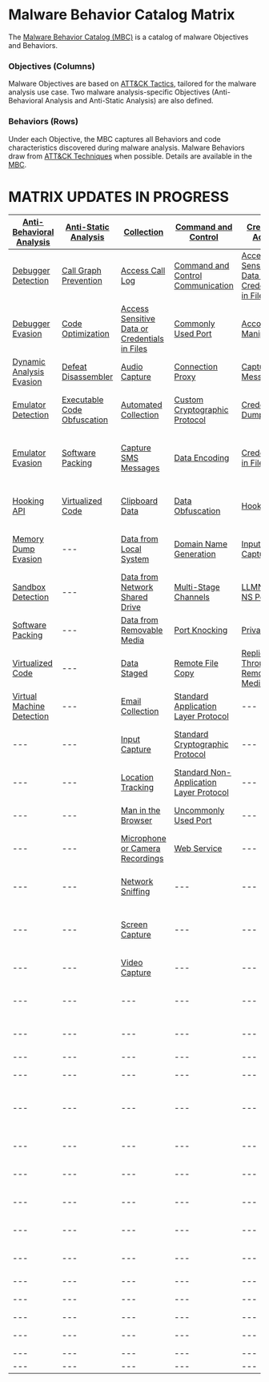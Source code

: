 # Malware Behavior Catalog Matrix #
The [Malware Behavior Catalog (MBC)](https://github.com/MAECProject/malware-behaviors) is a catalog of malware Objectives and Behaviors.

### Objectives (Columns) ###
Malware Objectives are based on [ATT&CK Tactics](https://attack.mitre.org/tactics/enterprise/), tailored for the malware analysis use case. Two malware analysis-specific Objectives (Anti-Behavioral Analysis and Anti-Static Analysis) are also defined. 

### Behaviors (Rows) ###
Under each Objective, the MBC captures all Behaviors and code characteristics discovered during malware analysis. Malware Behaviors draw from [ATT&CK Techniques](https://attack.mitre.org/techniques/enterprise/) when possible. Details are available in the [MBC](https://github.com/MAECProject/malware-behaviors).

# MATRIX UPDATES IN PROGRESS #

|[Anti-Behavioral Analysis](https://github.com/MAECProject/malware-behaviors/blob/master/anti-behavioral-analysis/)|[Anti-Static Analysis](https://github.com/MAECProject/malware-behaviors/blob/master/anti-static-analysis/)|[Collection](https://github.com/MAECProject/malware-behaviors/blob/master/collection/)|[Command and Control](https://github.com/MAECProject/malware-behaviors/blob/master/command-and-control/)|[Credential Access](https://github.com/MAECProject/malware-behaviors/blob/master/credential-access/)|[Defense Evasion](https://github.com/MAECProject/malware-behaviors/blob/master/defense-evasion/)|[Discovery](https://github.com/MAECProject/malware-behaviors/blob/master/discovery/)|[Effects](https://github.com/MAECProject/malware-behaviors/blob/master/effects/)|Execution|Exfiltration|Lateral Movement|Persistence|Privilege Escalation|
|------------------------|--------------------|----------|-------------------|-----------------|---------------|---------|-------|---------|------------|----------------|-----------|--------------------|
|[Debugger Detection](https://github.com/MAECProject/malware-behaviors/blob/master/anti-behavioral-analysis/detect-debugger.md)|[Call Graph Prevention](https://github.com/MAECProject/malware-behaviors/blob/master/anti-static-analysis/call-graph-prevention.md)|[Access Call Log](https://github.com/MAECProject/malware-behaviors/blob/master/collection/access-call-log.md)|[Command and Control Communication](https://github.com/MAECProject/malware-behaviors/blob/master/command-and-control/command-control-comm.md)|[Access Sensitive Data or Credentials in Files](https://github.com/MAECProject/malware-behaviors/blob/master/collection/access-sensitive-data.md)|[Access Token Manipulation](https://github.com/MAECProject/malware-behaviors/blob/master/defense-evasion/access-token.md)|[Account Discovery](https://github.com/MAECProject/malware-behaviors/blob/master/discovery/account-discover.md)|[Compromise Data Integrity](https://github.com/MAECProject/malware-behaviors/blob/master/effects/compromise-data.md)|[AppleScript](https://github.com/MAECProject/malware-behaviors/blob/master/execution/applescript.md)|[Automated Exfiltration](https://attack.mitre.org/wiki/Technique/T1020)|[AppleScript](https://attack.mitre.org/wiki/Technique/T1155)|[*Modify Trusted Execution Environment*](https://attack.mitre.org/mobile/index.php/Technique/MOB-T1002)|[Application Shimming](https://attack.mitre.org/wiki/Technique/T1138)|
|[Debugger Evasion](https://github.com/MAECProject/malware-behaviors/blob/master/anti-behavioral-analysis/evade-debugger.md)|[Code Optimization](https://github.com/MAECProject/malware-behaviors/blob/master/anti-static-analysis/code-optimize.md)|[Access Sensitive Data or Credentials in Files](https://github.com/MAECProject/malware-behaviors/blob/master/collection/access-sensitive-data.md)|[Commonly Used Port](https://github.com/MAECProject/malware-behaviors/blob/master/command-and-control/common-port.md)|[Account Manipulation](https://github.com/MAECProject/malware-behaviors/blob/master/credential-access/acct-manipulate.md)|[Application Discovery](https://github.com/MAECProject/malware-behaviors/blob/master/discovery/app-discover.md)|[Analysis Tool Discovery](https://github.com/MAECProject/malware-behaviors/blob/master/discovery/analysis-tool-discover.md)|[Denial of Service](https://github.com/MAECProject/malware-behaviors/blob/master/effects/denial-of-service.md)|[Command-line Interface](https://github.com/MAECProject/malware-behaviors/blob/master/execution/command-line.md)|[Data Compressed](https://attack.mitre.org/wiki/Technique/T1002)|[Distributed Component Object Model](https://attack.mitre.org/wiki/Technique/T1175)|[.bash_profile and .bashrc](https://attack.mitre.org/wiki/Technique/T1156)|[Bypass User Account Control](https://attack.mitre.org/wiki/Technique/T1088)|
|[Dynamic Analysis Evasion](https://github.com/MAECProject/malware-behaviors/blob/master/anti-behavioral-analysis/evade-dynamic-analysis.md)|[Defeat Disassembler](https://github.com/MAECProject/malware-behaviors/blob/master/anti-static-analysis/disassemble-prevent.md)|[Audio Capture](https://github.com/MAECProject/malware-behaviors/blob/master/collection/audio-capture.md)|[Connection Proxy](https://github.com/MAECProject/malware-behaviors/blob/master/command-and-control/connect-proxy.md)|[Capture SMS Messages](https://github.com/MAECProject/malware-behaviors/blob/master/collection/capture-sms.md)|[Binary Padding](https://github.com/MAECProject/malware-behaviors/blob/master/defense-evasion/binary-pad.md)|[Application Discovery](https://github.com/MAECProject/malware-behaviors/blob/master/discovery/app-discover.md)|[Destroy Data](https://github.com/MAECProject/malware-behaviors/blob/master/effects/destroy-data.md)|[Deobfuscate/Decode Files or Information](https://github.com/MAECProject/malware-behaviors/blob/master/execution/deobfuscate-files.md)|[Data Encrypted](https://attack.mitre.org/wiki/Technique/T1022)|[Exploitation of Remote Services](https://attack.mitre.org/wiki/Technique/T1210)|[Application Shimming](https://attack.mitre.org/wiki/Technique/T1138)|[Exploitation for Privilege Escalation](https://attack.mitre.org/wiki/Technique/T1068)|
|[Emulator Detection](https://github.com/MAECProject/malware-behaviors/blob/master/anti-behavioral-analysis/detect-emulator.md)|[Executable Code Obfuscation](https://github.com/MAECProject/malware-behaviors/blob/master/anti-static-analysis/exe-code-obfuscate.md)|[Automated Collection](https://github.com/MAECProject/malware-behaviors/blob/master/collection/auto-collect.md)|[Custom Cryptographic Protocol](https://github.com/MAECProject/malware-behaviors/blob/master/command-and-control/custom-crypto-protocol.md)|[Credential Dumping](https://github.com/MAECProject/malware-behaviors/blob/master/credential-access/credential-dump.md)|[BITS Jobs](https://github.com/MAECProject/malware-behaviors/blob/master/defense-evasion/bits-jobs.md)|[Application Window Discovery](https://github.com/MAECProject/malware-behaviors/blob/master/discovery/app-window-discover.md)|[Destroy Hardware](https://github.com/MAECProject/malware-behaviors/blob/master/effects/destroy-hardware.md)|[Dynamic Data Exchange](https://github.com/MAECProject/malware-behaviors/blob/master/execution/dynamic-data-ex.md)|[Exfiltration Over Alternative Protocol](https://attack.mitre.org/wiki/Technique/T1048)|[Pass the Hash](https://attack.mitre.org/wiki/Technique/T1075)|[BITS Jobs](https://attack.mitre.org/wiki/Technique/T1197)|[File System Permissions Weakness](https://attack.mitre.org/wiki/Technique/T1044)|
|[Emulator Evasion](https://github.com/MAECProject/malware-behaviors/blob/master/anti-behavioral-analysis/evade-emulator.md)|[Software Packing](https://github.com/MAECProject/malware-behaviors/blob/master/anti-static-analysis/software-packing.md)|[Capture SMS Messages](https://github.com/MAECProject/malware-behaviors/blob/master/collection/capture-sms.md)|[Data Encoding](https://github.com/MAECProject/malware-behaviors/blob/master/command-and-control/data-encode.md)|[Credentials in Files](https://github.com/MAECProject/malware-behaviors/blob/master/credential-access/credentials-in-files.md)|[Boot Sector Modification](https://github.com/MAECProject/malware-behaviors/blob/master/defense-evasion/boot-sector-mod.md)|[Device Type Discovery](https://github.com/MAECProject/malware-behaviors/blob/master/discovery/device-type-discover.md)|[Encrypt Files for Ransom](https://github.com/MAECProject/malware-behaviors/blob/master/effects/encrypt-ransom.md)|[Execution through API](https://github.com/MAECProject/malware-behaviors/blob/master/defense-evasion/execution-via-api.md)|[Exfiltration Over Command and Control Channel](https://attack.mitre.org/wiki/Technique/T1041)|[Remote Desktop Protocol](https://attack.mitre.org/wiki/Technique/T1076)|[Boot Sector Modification](https://github.com/MAECProject/malware-behaviors/blob/master/defense-evasion/boot-sector-mod.md)|[Hooking](https://attack.mitre.org/wiki/Technique/T1179)|
|[Hooking API](https://github.com/MAECProject/malware-behaviors/blob/master/anti-behavioral-analysis/hooking-api.md)|[Virtualized Code](https://github.com/MAECProject/malware-behaviors/tree/master/anti-static-analysis/virtualized-code.md)|[Clipboard Data](https://github.com/MAECProject/malware-behaviors/blob/master/collection/clipboard-data.md)|[Data Obfuscation](https://github.com/MAECProject/malware-behaviors/blob/master/command-and-control/data-obfuscate.md)|[Hooking](https://github.com/MAECProject/malware-behaviors/blob/master/credential-access/hooking.md)|[Bypass User Account Control](https://github.com/MAECProject/malware-behaviors/blob/master/defense-evasion/bypass-user-acct-cntl.md)|[File and Directory Discovery](https://github.com/MAECProject/malware-behaviors/blob/master/discovery/file-and-directory-discover.md)|[Generate Fraudulent Advertising Revenue](https://github.com/MAECProject/malware-behaviors/blob/master/effects/generate-fraud-rev.md)|[Execution through Module Load](https://github.com/MAECProject/malware-behaviors/blob/master/defense-evasion/execution-via-module-load.md)|[Exfiltration Over Other Network Medium](https://attack.mitre.org/wiki/Technique/T1011)|[Remote File Copy](https://attack.mitre.org/wiki/Technique/T1105)|[Change Default File Association](https://attack.mitre.org/wiki/Technique/T1042)|[Image File Execution Options Injection](https://attack.mitre.org/wiki/Technique/T1183)|
|[Memory Dump Evasion](https://github.com/MAECProject/malware-behaviors/blob/master/anti-behavioral-analysis/evade-memory-dump.md)|---|[Data from Local System](https://github.com/MAECProject/malware-behaviors/blob/master/collection/data-local-system.md)|[Domain Name Generation](https://github.com/MAECProject/malware-behaviors/blob/master/command-and-control/domain-name-generate.md)|[Input Capture](https://github.com/MAECProject/malware-behaviors/blob/master/collection/input-capture.md)|[Code Signing](https://github.com/MAECProject/malware-behaviors/blob/master/defense-evasion/code-signing.md)|[Local Network Configuration Discovery](https://github.com/MAECProject/malware-behaviors/blob/master/discovery/local-network-configuration-discover.md)|[Hijack System Resources](https://github.com/MAECProject/malware-behaviors/blob/master/effects/hijack-sys-resources.md)|[Exploitation for Client Execution](https://github.com/MAECProject/malware-behaviors/blob/master/defense-evasion/exploit-for-client-exe.md)|[Exfiltration Over Physical Medium](https://attack.mitre.org/wiki/Technique/T1052)|[Replication Through Removable Media](https://attack.mitre.org/wiki/Technique/T1091)|[&Component Firmware](https://collaborate.mitre.org/ema/index.php/Ema-1033)|[Launch Daemon](https://attack.mitre.org/wiki/Technique/T1160)|
|[Sandbox Detection](https://github.com/MAECProject/malware-behaviors/blob/master/anti-behavioral-analysis/detect-sandbox.md)|---|[Data from Network Shared Drive](https://github.com/MAECProject/malware-behaviors/blob/master/collection/data-network-share.md)|[Multi-Stage Channels](https://github.com/MAECProject/malware-behaviors/blob/master/command-and-control/multi-stage-channels.md)|[LLMNR/NBT-NS Poisoning](https://github.com/MAECProject/malware-behaviors/blob/master/credential-access/LLMNR-poison.md)|[Component Object Model Hijacking](https://github.com/MAECProject/malware-behaviors/blob/master/defense-evasion/component-hijack.md)|[Network Service Scanning](https://github.com/MAECProject/malware-behaviors/blob/master/discovery/network-service-scan.md)|[Manipulate Network Traffic](https://github.com/MAECProject/malware-behaviors/blob/master/effects/manipulate-network-traffic.md)|[Install Secondary Program](https://github.com/MAECProject/malware-behaviors/blob/master/defense-evasion/install-second-prog.md)|---|---|[Component Object Model Hijacking](https://attack.mitre.org/wiki/Technique/T1122)|[Process Injection](https://attack.mitre.org/wiki/Technique/T1055)|
|[Software Packing](https://github.com/MAECProject/malware-behaviors/blob/master/anti-static-analysis/software-packing.md)|---|[Data from Removable Media](https://github.com/MAECProject/malware-behaviors/blob/master/collection/data-removable-media.md)|[Port Knocking](https://github.com/MAECProject/malware-behaviors/blob/master/command-and-control/port-knocking.md)|[Private Keys](https://github.com/MAECProject/malware-behaviors/blob/master/credential-access/private-keys.md)|[DCShadow](https://github.com/MAECProject/malware-behaviors/blob/master/defense-evasion/dcshadow.md)|[Peripheral Device Discovery](https://github.com/MAECProject/malware-behaviors/blob/master/discovery/peripheral-device-discover.md)|[Remote Access](https://github.com/MAECProject/malware-behaviors/blob/master/execution/remote-access.md)|[Local Job Scheduling](https://github.com/MAECProject/malware-behaviors/blob/master/defense-evasion/local-job-sch.md)|---|---|[File System Permissions Weakness](https://attack.mitre.org/wiki/Technique/T1044)|[Scheduled Task](https://attack.mitre.org/wiki/Technique/T1053)|
|[Virtualized Code](https://github.com/MAECProject/malware-behaviors/blob/master/anti-static-analysis/virtualized-code.md)|---|[Data Staged](https://github.com/MAECProject/malware-behaviors/blob/master/collection/data-staged.md)|[Remote File Copy](https://github.com/MAECProject/malware-behaviors/blob/master/command-and-control/remote-file-copy.md)|[Replication Through Removable Media](https://github.com/MAECProject/malware-behaviors/blob/master/credential-access/replicate-remove-media.md)|[Disabling Security Tools](https://github.com/MAECProject/malware-behaviors/blob/master/defense-evasion/disable-security-tools.md)|[Process Discovery](https://github.com/MAECProject/malware-behaviors/blob/master/discovery/process-discover.md)|---|[Power Shell](https://github.com/MAECProject/malware-behaviors/blob/master/defense-evasion/power-shell.md)|---|---|[Hidden Files and Directories](https://attack.mitre.org/wiki/Technique/T1158)|[Setuid and Setgid](https://attack.mitre.org/wiki/Technique/T1166)|
|[Virtual Machine Detection](https://github.com/MAECProject/malware-behaviors/blob/master/anti-behavioral-analysis/detect-vm.md)|---|[Email Collection](https://github.com/MAECProject/malware-behaviors/blob/master/collection/email-collect.md)|[Standard Application Layer Protocol](https://github.com/MAECProject/malware-behaviors/blob/master/command-and-control/std-app-protocol.md)|---|[Exploitations for Defense Evasion](https://github.com/MAECProject/malware-behaviors/blob/master/defense-evasion/exploit-for-defense.md)|[Query Registry](https://github.com/MAECProject/malware-behaviors/blob/master/discovery/query-registry.md)|---|[Prevent Concurrent Execution](https://github.com/MAECProject/malware-behaviors/blob/master/defense-evasion/prevent-concurrent-exe.md)|---|---|[Hooking](https://attack.mitre.org/wiki/Technique/T1179)|[Sudo](https://attack.mitre.org/wiki/Technique/T1169)|
|---|---|[Input Capture](https://github.com/MAECProject/malware-behaviors/blob/master/collection/input-capture.md)|[Standard Cryptographic Protocol](https://github.com/MAECProject/malware-behaviors/blob/master/command-and-control/std-crypto-protocol.md)|---|[File Deletion](https://github.com/MAECProject/malware-behaviors/blob/master/defense-evasion/file-deletion.md)|[Remote System Discovery](https://github.com/MAECProject/malware-behaviors/blob/master/discovery/remote-sys-discover.md)|---|[Regsvr32](https://github.com/MAECProject/malware-behaviors/blob/master/defense-evasion/regsvr32.md)|---|---|[Image File Execution Options Injection](https://attack.mitre.org/wiki/Technique/T1183)|---|
|---|---|[Location Tracking](https://github.com/MAECProject/malware-behaviors/blob/master/collection/location-track.md)|[Standard Non-Application Layer Protocol](https://github.com/MAECProject/malware-behaviors/blob/master/command-and-control/std-non-app-protocol.md)|---|[File System Logical Offsets](https://github.com/MAECProject/malware-behaviors/blob/master/defense-evasion/file-sys-logical-offset.md)|[Security Software Discovery](https://github.com/MAECProject/malware-behaviors/blob/master/discovery/security-sw-discover.md)|---|[Rundll32](https://github.com/MAECProject/malware-behaviors/blob/master/defense-evasion/rundll32.md)|---|---|[**+Install Secondary Program**](https://collaborate.mitre.org/ema/index.php/Ema-1138)|---|
|---|---|[Man in the Browser](https://github.com/MAECProject/malware-behaviors/blob/master/collection/man-in-browser.md)|[Uncommonly Used Port](https://github.com/MAECProject/malware-behaviors/blob/master/command-and-control/uncommon-port.md)|---|[Hidden Files and Directories](https://github.com/MAECProject/malware-behaviors/blob/master/defense-evasion/hidden-files.md)|[SMTP Connection Discovery](https://github.com/MAECProject/malware-behaviors/blob/master/discovery/smtp-connect-discover.md)|---|[Remote Access](https://github.com/MAECProject/malware-behaviors/blob/master/execution/remote-access.md)|---|---|[Kernel Modules and Extensions](https://attack.mitre.org/wiki/Technique/T1215)|---|
|---|---|[Microphone or Camera Recordings](https://github.com/MAECProject/malware-behaviors/blob/master/collection/micro-cam-capture.md)|[Web Service](https://github.com/MAECProject/malware-behaviors/blob/master/command-and-control/web-service.md)|---|[HISTCONTROL](https://github.com/MAECProject/malware-behaviors/blob/master/defense-evasion/histcontrol.md)|[System Information Discovery](https://github.com/MAECProject/malware-behaviors/blob/master/discovery/system-info-discover.md)|---|[Scheduled Task](https://github.com/MAECProject/malware-behaviors/blob/master/execution/scheduled-task.md)|---|---|[Launch Daemon](https://attack.mitre.org/wiki/Technique/T1160)|---|
|---|---|[Network Sniffing](https://github.com/MAECProject/malware-behaviors/blob/master/collection/network-sniff.md)|---|---|[Image File Execution Options Injection](https://github.com/MAECProject/malware-behaviors/blob/master/defense-evasion/image-file-exe-opt-inj.md)|[System Network Configuration Discovery](https://github.com/MAECProject/malware-behaviors/blob/master/discovery/system-network-config-discover.md)|---|[Scripting](https://github.com/MAECProject/malware-behaviors/blob/master/execution/scripting.md)|---|---|[Local Job Scheduling](https://attack.mitre.org/wiki/Technique/T1168)|---|
|---|---|[Screen Capture](https://github.com/MAECProject/malware-behaviors/blob/master/collection/screen-capture.md)|---|---|[Indicator Blocking](https://github.com/MAECProject/malware-behaviors/blob/master/defense-evasion/indicator-blocking.md)|[System Network Connections Discovery](https://github.com/MAECProject/malware-behaviors/blob/master/discovery/system-network-conn-discover.md)|---|[Send Email](https://github.com/MAECProject/malware-behaviors/blob/master/execution/send-email.md)|---|---|[**+Malicious Network Driver**](https://collaborate.mitre.org/ema/index.php/Ema-1029)|---|
|---|---|[Video Capture](https://github.com/MAECProject/malware-behaviors/blob/master/collection/video-capture.md)|---|---|[Indicator Removal on Host](https://github.com/MAECProject/malware-behaviors/blob/master/defense-evasion/indicator-remove-host.md)|[System Owner/User Discovery](https://github.com/MAECProject/malware-behaviors/blob/master/discovery/system-owner-discover.md)|---|[Service Execution](https://github.com/MAECProject/malware-behaviors/blob/master/execution/service-exe.md)|---|---|[Modify Existing Service](https://attack.mitre.org/wiki/Technique/T1031)|---|
|---|---|---|---|---|[Indirect Command Execution](https://github.com/MAECProject/malware-behaviors/blob/master/defense-evasion/indirect-command.md)|[System Service Discovery](https://github.com/MAECProject/malware-behaviors/blob/master/discovery/system-service-discover.md)|---|[Suicide Exit](https://github.com/MAECProject/malware-behaviors/blob/master/execution/suicide-exit.md)|---|---|[New Service](https://attack.mitre.org/wiki/Technique/T1050)|---|
|---|---|---|---|---|[Install Root Certificate](https://github.com/MAECProject/malware-behaviors/blob/master/defense-evasion/install-root-cert.md)|[System Time Discovery](https://github.com/MAECProject/malware-behaviors/blob/master/discovery/system-time-discover.md)|---|[Windows Management Instrumentation](https://github.com/MAECProject/malware-behaviors/blob/master/execution/windows-mgt-inst.md)|---|---|[Office Application Startup](https://attack.mitre.org/wiki/Technique/T1137)|---|
|---|---|---|---|---|[Masquerading](https://github.com/MAECProject/malware-behaviors/blob/master/defense-evasion/masquerading.md)|---|---|---|---|---|[Port Knocking](https://attack.mitre.org/wiki/Technique/T1205)|---|
|---|---|---|---|---|[Modify Registry](https://github.com/MAECProject/malware-behaviors/blob/master/defense-evasion/modify-reg.md)|---|---|---|---|---|[**+Private API Exploitation**](https://collaborate.mitre.org/ema/index.php/Ema-1020)|---|
|---|---|---|---|---|[Modify Trusted Execution Environment](https://github.com/MAECProject/malware-behaviors/blob/master/defense-evasion/mod-trust-exe-environ.md)|---|---|---|---|---|[Redundant Access](https://attack.mitre.org/wiki/Technique/T1108)|---|
|---|---|---|---|---|[Obfuscated Files or Information](https://github.com/MAECProject/malware-behaviors/blob/master/defense-evasion/obfuscate-files.md)|---|---|---|---|---|[Registry Run Keys / Startup Folder](https://attack.mitre.org/wiki/Technique/T1060)|---|
|---|---|---|---|---|[Polymorphic Code](https://github.com/MAECProject/malware-behaviors/blob/master/defense-evasion/polymorphic-code.md)|---|---|---|---|---|[Scheduled Task](https://attack.mitre.org/wiki/Technique/T1053)|---|
|---|---|---|---|---|[Port Knocking](https://github.com/MAECProject/malware-behaviors/blob/master/command-and-control/port-knocking.md)|---|---|---|---|---|[**+Surreptitious Application Installation**](https://collaborate.mitre.org/ema/index.php/Ema-1022)|---|
|---|---|---|---|---|[Process Injection](https://github.com/MAECProject/malware-behaviors/blob/master/defense-evasion/process-inject.md)|---|---|---|---|---|---|---|
|---|---|---|---|---|[Redundant Access](https://github.com/MAECProject/malware-behaviors/blob/master/defense-evasion/redundant-access.md)|---|---|---|---|---|[**+Windows Shutdown Event**](https://collaborate.mitre.org/ema/index.php/Ema-1030)|---|
|---|---|---|---|---|[Regsvr32](https://github.com/MAECProject/malware-behaviors/blob/master/defense-evasion/regsvr32.md)|---|---|---|---|---|---|---|
|---|---|---|---|---|[Rootkit Behavior](https://github.com/MAECProject/malware-behaviors/blob/master/defense-evasion/rootkit-behavior.md)|---|---|---|---|---|---|---|
|---|---|---|---|---|[Scripting](https://github.com/MAECProject/malware-behaviors/blob/master/execution/scripting.md)|---|---|---|---|---|---|---|
|---|---|---|---|---|[Software Packing](https://github.com/MAECProject/malware-behaviors/blob/master/anti-static-analysis/software-packing.md)|---|---|---|---|---|---|---|
|---|---|---|---|---|[Timestomp](https://github.com/MAECProject/malware-behaviors/blob/master/defense-evasion/timestomp.md)|---|---|---|---|---|---|---|
|---|---|---|---|---|[Web Service](https://github.com/MAECProject/malware-behaviors/blob/master/command-and-control/web-service.md)|---|---|---|---|---|---|---|
